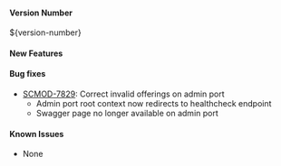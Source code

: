 #### Version Number
${version-number}

#### New Features

#### Bug fixes

- [SCMOD-7829](https://portal.digitalsafe.net/browse/SCMOD-7829): Correct invalid offerings on admin port  
    - Admin port root context now redirects to healthcheck endpoint  
    - Swagger page no longer available on admin port 

#### Known Issues
 - None
